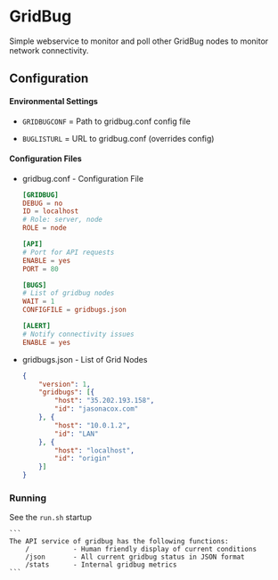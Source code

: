 # GridBug
Simple webservice to monitor and poll other GridBug nodes to monitor network connectivity.

## Configuration

#### Environmental Settings

* `GRIDBUGCONF` = Path to gridbug.conf config file

* `BUGLISTURL` = URL to gridbug.conf (overrides config)

#### Configuration Files

* gridbug.conf - Configuration File
    ```conf
    [GRIDBUG]
    DEBUG = no
    ID = localhost
    # Role: server, node
    ROLE = node

    [API]
    # Port for API requests
    ENABLE = yes
    PORT = 80

    [BUGS]
    # List of gridbug nodes
    WAIT = 1
    CONFIGFILE = gridbugs.json

    [ALERT]
    # Notify connectivity issues
    ENABLE = yes
    ```                             

* gridbugs.json - List of Grid Nodes
    ```json
    {
        "version": 1,
        "gridbugs": [{
            "host": "35.202.193.158",
            "id": "jasonacox.com"
        }, {
            "host": "10.0.1.2",
            "id": "LAN"
        }, {
            "host": "localhost",
            "id": "origin"
        }]
    }
    ```

### Running

See the `run.sh` startup

    ```
    The API service of gridbug has the following functions:
        /           - Human friendly display of current conditions
        /json       - All current gridbug status in JSON format
        /stats      - Internal gridbug metrics
    ```
